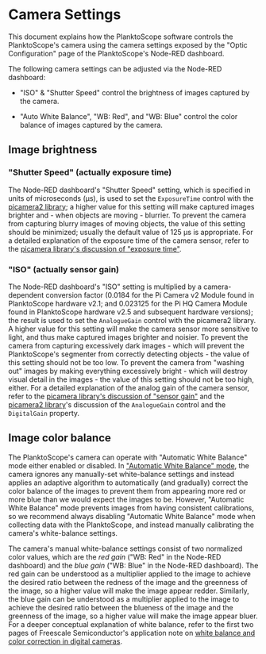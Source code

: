 # Camera Settings

This document explains how the PlanktoScope software controls the PlanktoScope's camera using the camera settings exposed by the "Optic Configuration" page of the PlanktoScope's Node-RED dashboard.

The following camera settings can be adjusted via the Node-RED dashboard:

- "ISO" & "Shutter Speed" control the brightness of images captured by the camera.

- "Auto White Balance", "WB: Red", and "WB: Blue" control the color balance of images captured by the camera.

## Image brightness

### "Shutter Speed" (actually exposure time)

The Node-RED dashboard's "Shutter Speed" setting, which is specified in units of microseconds (μs), is used to set the `ExposureTime` control with the [picamera2 library](https://datasheets.raspberrypi.com/camera/picamera2-manual.pdf#page=76&zoom=100,153,0); a higher value for this setting will make captured images brighter and - when objects are moving - blurrier. To prevent the camera from capturing blurry images of moving objects, the value of this setting should be minimized; usually the default value of 125 μs is appropriate. For a detailed explanation of the exposure time of the camera sensor, refer to the [picamera library's discussion of "exposure time"](https://picamera.readthedocs.io/en/release-1.13/fov.html#exposure-time).

### "ISO" (actually sensor gain)

The Node-RED dashboard's "ISO" setting is multiplied by a camera-dependent conversion factor (0.0184 for the Pi Camera v2 Module found in PlanktoScope hardware v2.1; and 0.023125 for the Pi HQ Camera Module found in PlanktoScope hardware v2.5 and subsequent hardware versions); the result is used to set the `AnalogueGain` control with the picamera2 library. A higher value for this setting will make the camera sensor more sensitive to light, and thus make captured images brighter and noisier. To prevent the camera from capturing excessively dark images - which will prevent the PlanktoScope's segmenter from correctly detecting objects - the value of this setting should not be too low. To prevent the camera from "washing out" images by making everything excessively bright - which will destroy visual detail in the images - the value of this setting should not be too high, either. For a detailed explanation of the analog gain of the camera sensor, refer to the [picamera library's discussion of "sensor gain"](https://picamera.readthedocs.io/en/release-1.13/fov.html#sensor-gain) and the [picamera2 library](https://datasheets.raspberrypi.com/camera/picamera2-manual.pdf#page=76&zoom=100,153,0)'s discussion of the `AnalogueGain` control and the `DigitalGain` property.

## Image color balance

The PlanktoScope's camera can operate with "Automatic White Balance" mode either enabled or disabled. In ["Automatic White Balance" mode](https://datasheets.raspberrypi.com/camera/raspberry-pi-camera-guide.pdf#page=31&zoom=100,96,501), the camera ignores any manually-set white-balance settings and instead applies an adaptive algorithm to automatically (and gradually) correct the color balance of the images to prevent them from appearing more red or more blue than we would expect the images to be. However, "Automatic White Balance" mode prevents images from having consistent calibrations, so we recommend always disabling "Automatic White Balance" mode when collecting data with the PlanktoScope, and instead manually calibrating the camera's white-balance settings.

The camera's manual white-balance settings consist of two normalized color values, which are the *red gain* ("WB: Red" in the Node-RED dashboard) and the *blue gain* ("WB: Blue" in the Node-RED dashboard). The red gain can be understood as a multiplier applied to the image to achieve the desired ratio between the redness of the image and the greenness of the image, so a higher value will make the image appear redder. Similarly, the blue gain can be understood as a multiplier applied to the image to achieve the desired ratio between the blueness of the image and the greenness of the image, so a higher value will make the image appear bluer. For a deeper conceptual explanation of white balance, refer to the first two pages of Freescale Semiconductor's application note on [white balance and color correction in digital cameras](https://www.nxp.com/docs/en/application-note/AN1904.pdf).
